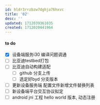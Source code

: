 ```yaml
---
id: hldr3rrzbzw7dghja76hxvc
title: '02'
desc: ''
updated: 1712039361035
created: 1712020441964
---
```


#### to do
- [x] 设备端服务i30 编译问题调通
- [ ] 比亚迪testbed打包
- [ ] 比亚迪自动构建适配
  - [ ] github 分支上传
  - [ ] 选定好byd 分支版本
- [ ] 更新设备服务端 配置文件新增文件替换列表
- [ ] 新设备端平台交互协议拟定
- [ ] android jni 工程 hello world 版本, 动态注册